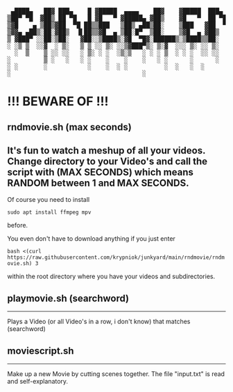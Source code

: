 <pre>
 ▄████▄   ██▓ ███▄    █ ▓█████  ▄▄▄▄    ██▓    ▓█████  ███▄    █ ▓█████▄ 
▒██▀ ▀█  ▓██▒ ██ ▀█   █ ▓█   ▀ ▓█████▄ ▓██▒    ▓█   ▀  ██ ▀█   █ ▒██▀ ██▌
▒▓█    ▄ ▒██▒▓██  ▀█ ██▒▒███   ▒██▒ ▄██▒██░    ▒███   ▓██  ▀█ ██▒░██   █▌
▒▓▓▄ ▄██▒░██░▓██▒  ▐▌██▒▒▓█  ▄ ▒██░█▀  ▒██░    ▒▓█  ▄ ▓██▒  ▐▌██▒░▓█▄   ▌
▒ ▓███▀ ░░██░▒██░   ▓██░░▒████▒░▓█  ▀█▓░██████▒░▒████▒▒██░   ▓██░░▒████▓ 
░ ░▒ ▒  ░░▓  ░ ▒░   ▒ ▒ ░░ ▒░ ░░▒▓███▀▒░ ▒░▓  ░░░ ▒░ ░░ ▒░   ▒ ▒  ▒▒▓  ▒ 
  ░  ▒    ▒ ░░ ░░   ░ ▒░ ░ ░  ░▒░▒   ░ ░ ░ ▒  ░ ░ ░  ░░ ░░   ░ ▒░ ░ ▒  ▒ 
░         ▒ ░   ░   ░ ░    ░    ░    ░   ░ ░      ░      ░   ░ ░  ░ ░  ░ 
░ ░       ░           ░    ░  ░ ░          ░  ░   ░  ░         ░    ░    
░                                    ░                            ░       
</pre>

# !!! BEWARE OF !!! 

## rndmovie.sh (max seconds)

It's fun to watch a meshup of all your videos.
Change directory to your Video's and call the script with (MAX SECONDS) which means RANDOM between 1 and MAX SECONDS.
----

Of course you need to install

`
sudo apt install ffmpeg mpv
`

before.

You even don't have to download anything if you just enter

`
bash <(curl https://raw.githubusercontent.com/krypniok/junkyard/main/rndmovie/rndmovie.sh) 3
`

within the root directory where you have your videos and subdirectories.

## playmovie.sh (searchword)
----
Plays a Video (or all Video's in a row, i don't know) that matches (searchword)

## moviescript.sh
----
Make up a new Movie by cutting scenes together.
The file "input.txt" is read and self-explanatory.

